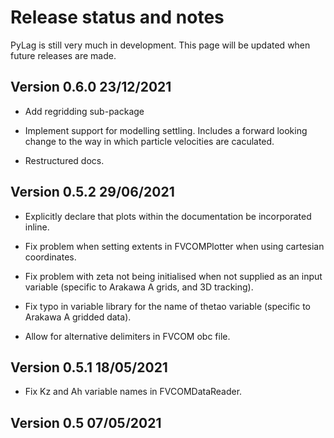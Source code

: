 # Release status and notes

PyLag is still very much in development. This page will be updated when future releases are made.

## Version 0.6.0 23/12/2021

* Add regridding sub-package

* Implement support for modelling settling. Includes a forward looking change to the way in which particle velocities are caculated.

* Restructured docs.

## Version 0.5.2 29/06/2021

* Explicitly declare that plots within the documentation be incorporated inline.

* Fix problem when setting extents in FVCOMPlotter when using cartesian coordinates.

* Fix problem with zeta not being initialised when not supplied as an input variable (specific to Arakawa A grids, and 3D tracking).

* Fix typo in variable library for the name of thetao variable (specific to Arakawa A gridded data).

* Allow for alternative delimiters in FVCOM obc file. 

## Version 0.5.1 18/05/2021

* Fix Kz and Ah variable names in FVCOMDataReader.

## Version 0.5 07/05/2021

* Add ability to interpolate within boundary elements with masked nodes.

* Implement reflecting boundary conditions in geographic coordinates.

* Add multiple code optimisations to reduce run times.

* Add global run tutorial to docs.

* Add support for including a Smagorinksy-type eddy diffusivity term which is computed from the velocity field.

* Switch to using the psi grid to identify boundary crossings when working with ROMS.

## Version 0.4 17/02/2020

* Add basic infrastructure to support individual based modelling.

* Add the ability to simulate particle mortality with accompanying tutorial example.

* Add the ability to specify non-standard dimension and variable names when creating an Arakawa A-grid metric file.

* Fix bug associated with the incorrect flagging of open boundaries by stripy.

* Record the version of PyLag use to create the grid metrics file in the global attributes to assist with version consistency checking.

* Switch to using the land sea element mask for identifying land elements in grids that have masked entries. This yields a significant improvement in speed when creating the particle seed should many of the particle lie outside of the model domain.

* Add quiver plotting tool to assist with plotting the velocity field.

* Implement restoring horizontal boundary condition and clearly distinguish this from reflecting conditions in cartesian and geographic coordinates.

* Add fix for numerical issues associated with the use of acos from the c library.

## Version 0.3.3 23/01/2020

* Switch out stripy for scipy when creating regional triangulations from an Arakawa A-grid in order to fix problems associated with the treatment of open boundaries.

## Version 0.3.2 09/01/2020

* Fix boundary error that occasionally arises with wetting and drying.

## Version 0.3.1 23/12/2020

* Fix negative phi issue with geographic coords on an Arakawa A grid.

## Version 0.3 22/12/2020

* Update installation instructions regarding issue #35

## Version 0.2 11/12/2020

* Add support for irregular time arrays
* Fix bug when trimming polar latitudes
* Reduce the number of essential dependencies

## Version 0.1 - 18/11/2020

* Code made publicly available via [GitHub](https://github.com/jimc101/PyLagGitHub)
